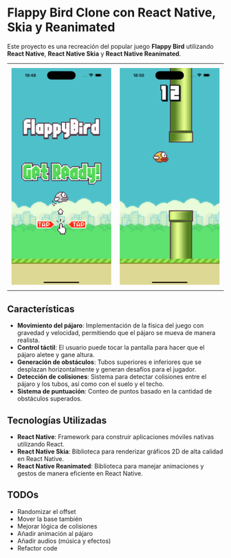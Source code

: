 # Flappy Bird Clone con React Native, Skia y Reanimated

Este proyecto es una recreación del popular juego **Flappy Bird** utilizando **React Native**, **React Native Skia** y **React Native Reanimated**.

<table>
  <tr>
    <td align="center" style="padding: 10px;">
      <img src="./assets/readme/1.png" alt="Página inicial" width="300px" />
    </td>
    <td align="center" style="padding: 10px;">
      <img src="./assets/readme/2.png" alt="En juego" width="300px" />
    </td>
  </tr>
</table>

## Características

- **Movimiento del pájaro**: Implementación de la física del juego con gravedad y velocidad, permitiendo que el pájaro se mueva de manera realista.
- **Control táctil**: El usuario puede tocar la pantalla para hacer que el pájaro aletee y gane altura.
- **Generación de obstáculos**: Tubos superiores e inferiores que se desplazan horizontalmente y generan desafíos para el jugador.
- **Detección de colisiones**: Sistema para detectar colisiones entre el pájaro y los tubos, así como con el suelo y el techo.
- **Sistema de puntuación**: Conteo de puntos basado en la cantidad de obstáculos superados.

## Tecnologías Utilizadas

- **React Native**: Framework para construir aplicaciones móviles nativas utilizando React.
- **React Native Skia**: Biblioteca para renderizar gráficos 2D de alta calidad en React Native.
- **React Native Reanimated**: Biblioteca para manejar animaciones y gestos de manera eficiente en React Native.

## TODOs

- Randomizar el offset
- Mover la base también
- Mejorar lógica de colisiones
- Añadir animación al pájaro
- Añadir audios (música y efectos)
- Refactor code
